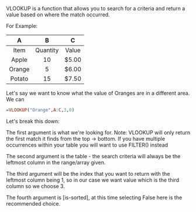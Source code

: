 VLOOKUP is a function that allows you to search for a criteria and return a value based on where the match occurred.

For Example:

| A        | B             | C         |
| :--------: | :-------------: | :---------: |
| Item      | Quantity | Value |
| Apple | 10 | $5.00  |
| Orange | 5 | $6.00  |
| Potato | 15 | $7.50  |

Let's say we want to know what the value of Oranges are in a different area. We can
```haskell
=VLOOKUP("Orange",A:C,3,0)
```
Let's break this down:

The first argument is what we're looking for. Note: VLOOKUP will only return the first match it finds from the top -> bottom. If you have multiple occurrences within your table you will want to use FILTER() instead 

The second argument is the table - the search criteria will always be the leftmost column in the range/array given.

The third argument will be the index that you want to return with the leftmost column being 1, so in our case we want value which is the third column so we choose 3.

The fourth argument is [is-sorted], at this time selecting False here is the recommended choice. 